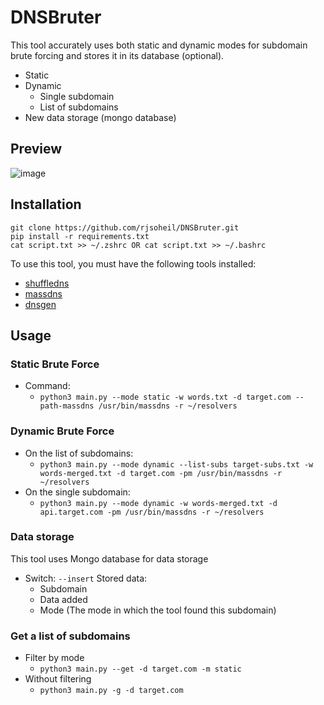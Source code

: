 # DNSBruter
This tool accurately uses both static and dynamic modes for subdomain brute forcing and stores it in its database (optional).
  - Static
  - Dynamic
    - Single subdomain
    - List of subdomains
  - New data storage (mongo database)

## Preview
![image](https://github.com/user-attachments/assets/805ca667-9106-4d00-bc68-8ce8c2b3f1cf)

## Installation
```
git clone https://github.com/rjsoheil/DNSBruter.git
pip install -r requirements.txt
cat script.txt >> ~/.zshrc OR cat script.txt >> ~/.bashrc
```
To use this tool, you must have the following tools installed:
  - [shuffledns](https://github.com/projectdiscovery/shuffledns/)
  - [massdns](https://github.com/blechschmidt/massdns/)
  - [dnsgen](https://github.com/AlephNullSK/dnsgen/)

## Usage
### Static Brute Force
- Command:
  - ```python3 main.py --mode static -w words.txt -d target.com --path-massdns /usr/bin/massdns -r ~/resolvers```
### Dynamic Brute Force
  - On the list of subdomains:
    - ```python3 main.py --mode dynamic --list-subs target-subs.txt -w words-merged.txt -d target.com -pm /usr/bin/massdns -r ~/resolvers```
  - On the single subdomain:
    - ```python3 main.py --mode dynamic -w words-merged.txt -d api.target.com -pm /usr/bin/massdns -r ~/resolvers```

### Data storage
  This tool uses Mongo database for data storage
  - Switch: `--insert`
    Stored data:
      - Subdomain
      - Data added
      - Mode (The mode in which the tool found this subdomain)

### Get a list of subdomains
  - Filter by mode
    - ```python3 main.py --get -d target.com -m static```
  - Without filtering
    - ```python3 main.py -g -d target.com```
